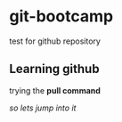 # git-bootcamp
test for github repository
## Learning github
trying the **pull command** 

*so lets jump into it*

